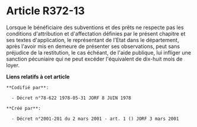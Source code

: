 # Article R372-13

Lorsque le bénéficiaire des subventions et des prêts ne respecte pas les conditions d'attribution et d'affectation définies
par le présent chapitre et ses textes d'application, le représentant de l'Etat dans le département, après l'avoir mis en
demeure de présenter ses observations, peut sans préjudice de la restitution, le cas échéant, de l'aide publique, lui
infliger une sanction pécuniaire qui ne peut excéder l'équivalent de dix-huit mois de loyer.

**Liens relatifs à cet article**

	**Codifié par**:

	  - Décret n°78-622 1978-05-31 JORF 8 JUIN 1978

	**Créé par**:

	  - Décret n°2001-201 du 2 mars 2001 - art. 1 () JORF 3 mars 2001
